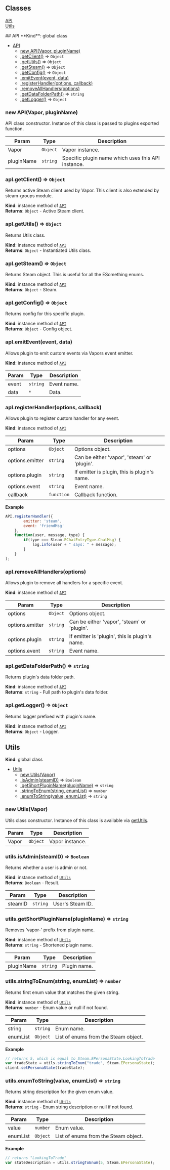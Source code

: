 ## Classes
<dl>
<dt><a href="#API">API</a></dt>
<dd></dd>
<dt><a href="#Utils">Utils</a></dt>
<dd></dd>
</dl>
<a name="API"></a>
## API
**Kind**: global class  

* [API](#API)
  * [new API(Vapor, pluginName)](#new_API_new)
  * [.getClient()](#API+getClient) ⇒ <code>Object</code>
  * [.getUtils()](#API+getUtils) ⇒ <code>Object</code>
  * [.getSteam()](#API+getSteam) ⇒ <code>Object</code>
  * [.getConfig()](#API+getConfig) ⇒ <code>Object</code>
  * [.emitEvent(event, data)](#API+emitEvent)
  * [.registerHandler(options, callback)](#API+registerHandler)
  * [.removeAllHandlers(options)](#API+removeAllHandlers)
  * [.getDataFolderPath()](#API+getDataFolderPath) ⇒ <code>string</code>
  * [.getLogger()](#API+getLogger) ⇒ <code>Object</code>

<a name="new_API_new"></a>
### new API(Vapor, pluginName)
API class constructor.
Instance of this class is passed to plugins exported function.


| Param | Type | Description |
| --- | --- | --- |
| Vapor | <code>Object</code> | Vapor instance. |
| pluginName | <code>string</code> | Specific plugin name which uses this API instance. |

<a name="API+getClient"></a>
### apI.getClient() ⇒ <code>Object</code>
Returns active Steam client used by Vapor.
This client is also extended by steam-groups module.

**Kind**: instance method of <code>[API](#API)</code>  
**Returns**: <code>Object</code> - Active Steam client.  
<a name="API+getUtils"></a>
### apI.getUtils() ⇒ <code>Object</code>
Returns Utils class.

**Kind**: instance method of <code>[API](#API)</code>  
**Returns**: <code>Object</code> - Instantiated Utils class.  
<a name="API+getSteam"></a>
### apI.getSteam() ⇒ <code>Object</code>
Returns Steam object.
This is useful for all the ESomething enums.

**Kind**: instance method of <code>[API](#API)</code>  
**Returns**: <code>Object</code> - Steam.  
<a name="API+getConfig"></a>
### apI.getConfig() ⇒ <code>Object</code>
Returns config for this specific plugin.

**Kind**: instance method of <code>[API](#API)</code>  
**Returns**: <code>Object</code> - Config object.  
<a name="API+emitEvent"></a>
### apI.emitEvent(event, data)
Allows plugin to emit custom events via Vapors event emitter.

**Kind**: instance method of <code>[API](#API)</code>  

| Param | Type | Description |
| --- | --- | --- |
| event | <code>string</code> | Event name. |
| data | <code>\*</code> | Data. |

<a name="API+registerHandler"></a>
### apI.registerHandler(options, callback)
Allows plugin to register custom handler for any event.

**Kind**: instance method of <code>[API](#API)</code>  

| Param | Type | Description |
| --- | --- | --- |
| options | <code>Object</code> | Options object. |
| options.emitter | <code>string</code> | Can be either 'vapor', 'steam' or 'plugin'. |
| options.plugin | <code>string</code> | If emitter is plugin, this is plugin's name. |
| options.event | <code>string</code> | Event name. |
| callback | <code>function</code> | Callback function. |

**Example**  
```js
API.registerHandler({
        emitter: 'steam',
        event: 'friendMsg'
    },
    function(user, message, type) {
        if(type === Steam.EChatEntryType.ChatMsg) {
            log.info(user + " says: " + message);
        }
    }
);
```
<a name="API+removeAllHandlers"></a>
### apI.removeAllHandlers(options)
Allows plugin to remove all handlers for a specific event.

**Kind**: instance method of <code>[API](#API)</code>  

| Param | Type | Description |
| --- | --- | --- |
| options | <code>Object</code> | Options object. |
| options.emitter | <code>string</code> | Can be either 'vapor', 'steam' or 'plugin'. |
| options.plugin | <code>string</code> | If emitter is 'plugin', this is plugin's name. |
| options.event | <code>string</code> | Event name. |

<a name="API+getDataFolderPath"></a>
### apI.getDataFolderPath() ⇒ <code>string</code>
Returns plugin's data folder path.

**Kind**: instance method of <code>[API](#API)</code>  
**Returns**: <code>string</code> - Full path to plugin's data folder.  
<a name="API+getLogger"></a>
### apI.getLogger() ⇒ <code>Object</code>
Returns logger prefixed with plugin's name.

**Kind**: instance method of <code>[API](#API)</code>  
**Returns**: <code>Object</code> - Logger.  
<a name="Utils"></a>
## Utils
**Kind**: global class  

* [Utils](#Utils)
  * [new Utils(Vapor)](#new_Utils_new)
  * [.isAdmin(steamID)](#Utils+isAdmin) ⇒ <code>Boolean</code>
  * [.getShortPluginName(pluginName)](#Utils+getShortPluginName) ⇒ <code>string</code>
  * [.stringToEnum(string, enumList)](#Utils+stringToEnum) ⇒ <code>number</code>
  * [.enumToString(value, enumList)](#Utils+enumToString) ⇒ <code>string</code>

<a name="new_Utils_new"></a>
### new Utils(Vapor)
Utils class constructor.
Instance of this class is available via [getUtils](#API+getUtils).


| Param | Type | Description |
| --- | --- | --- |
| Vapor | <code>Object</code> | Vapor instance. |

<a name="Utils+isAdmin"></a>
### utils.isAdmin(steamID) ⇒ <code>Boolean</code>
Returns whether a user is admin or not.

**Kind**: instance method of <code>[Utils](#Utils)</code>  
**Returns**: <code>Boolean</code> - Result.  

| Param | Type | Description |
| --- | --- | --- |
| steamID | <code>string</code> | User's Steam ID. |

<a name="Utils+getShortPluginName"></a>
### utils.getShortPluginName(pluginName) ⇒ <code>string</code>
Removes 'vapor-' prefix from plugin name.

**Kind**: instance method of <code>[Utils](#Utils)</code>  
**Returns**: <code>string</code> - Shortened plugin name.  

| Param | Type | Description |
| --- | --- | --- |
| pluginName | <code>string</code> | Plugin name. |

<a name="Utils+stringToEnum"></a>
### utils.stringToEnum(string, enumList) ⇒ <code>number</code>
Returns first enum value that matches the given string.

**Kind**: instance method of <code>[Utils](#Utils)</code>  
**Returns**: <code>number</code> - Enum value or null if not found.  

| Param | Type | Description |
| --- | --- | --- |
| string | <code>string</code> | Enum name. |
| enumList | <code>Object</code> | List of enums from the Steam object. |

**Example**  
```js
// returns 5, which is equal to Steam.EPersonaState.LookingToTrade
var tradeState = utils.stringToEnum("trade", Steam.EPersonaState);
client.setPersonaState(tradeState);
```
<a name="Utils+enumToString"></a>
### utils.enumToString(value, enumList) ⇒ <code>string</code>
Returns string description for the given enum value.

**Kind**: instance method of <code>[Utils](#Utils)</code>  
**Returns**: <code>string</code> - Enum string description or null if not found.  

| Param | Type | Description |
| --- | --- | --- |
| value | <code>number</code> | Enum value. |
| enumList | <code>Object</code> | List of enums from the Steam object. |

**Example**  
```js
// returns "LookingToTrade"
var stateDescription = utils.stringToEnum(5, Steam.EPersonaState);
```
